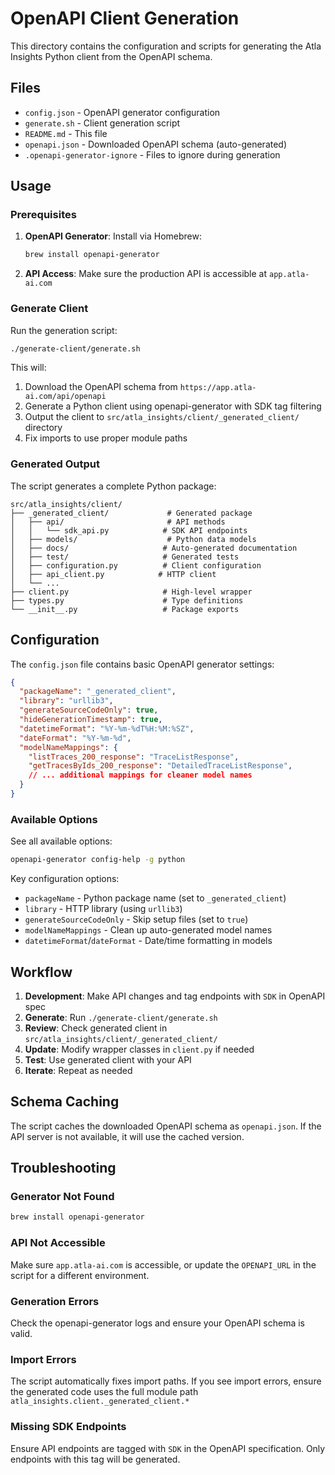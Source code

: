 # OpenAPI Client Generation

This directory contains the configuration and scripts for generating the Atla Insights Python client from the OpenAPI schema.

## Files

- `config.json` - OpenAPI generator configuration
- `generate.sh` - Client generation script  
- `README.md` - This file
- `openapi.json` - Downloaded OpenAPI schema (auto-generated)
- `.openapi-generator-ignore` - Files to ignore during generation

## Usage

### Prerequisites

1. **OpenAPI Generator**: Install via Homebrew:
   ```bash
   brew install openapi-generator
   ```

2. **API Access**: Make sure the production API is accessible at `app.atla-ai.com`

### Generate Client

Run the generation script:

```bash
./generate-client/generate.sh
```

This will:
1. Download the OpenAPI schema from `https://app.atla-ai.com/api/openapi`
2. Generate a Python client using openapi-generator with SDK tag filtering
3. Output the client to `src/atla_insights/client/_generated_client/` directory
4. Fix imports to use proper module paths

### Generated Output

The script generates a complete Python package:

```
src/atla_insights/client/
├── _generated_client/             # Generated package
│   ├── api/                       # API methods
│   │   └── sdk_api.py            # SDK API endpoints
│   ├── models/                    # Python data models
│   ├── docs/                     # Auto-generated documentation
│   ├── test/                     # Generated tests
│   ├── configuration.py          # Client configuration
│   ├── api_client.py            # HTTP client
│   └── ...
├── client.py                     # High-level wrapper
├── types.py                      # Type definitions
└── __init__.py                   # Package exports
```

## Configuration

The `config.json` file contains basic OpenAPI generator settings:

```json
{
  "packageName": "_generated_client",
  "library": "urllib3",
  "generateSourceCodeOnly": true,
  "hideGenerationTimestamp": true,
  "datetimeFormat": "%Y-%m-%dT%H:%M:%SZ",
  "dateFormat": "%Y-%m-%d",
  "modelNameMappings": {
    "listTraces_200_response": "TraceListResponse",
    "getTracesByIds_200_response": "DetailedTraceListResponse",
    // ... additional mappings for cleaner model names
  }
}
```

### Available Options

See all available options:
```bash
openapi-generator config-help -g python
```

Key configuration options:
- `packageName` - Python package name (set to `_generated_client`)
- `library` - HTTP library (using `urllib3`)
- `generateSourceCodeOnly` - Skip setup files (set to `true`)
- `modelNameMappings` - Clean up auto-generated model names
- `datetimeFormat`/`dateFormat` - Date/time formatting in models

## Workflow

1. **Development**: Make API changes and tag endpoints with `SDK` in OpenAPI spec
2. **Generate**: Run `./generate-client/generate.sh`
3. **Review**: Check generated client in `src/atla_insights/client/_generated_client/`
4. **Update**: Modify wrapper classes in `client.py` if needed
5. **Test**: Use generated client with your API
6. **Iterate**: Repeat as needed

## Schema Caching

The script caches the downloaded OpenAPI schema as `openapi.json`. If the API server is not available, it will use the cached version.

## Troubleshooting

### Generator Not Found
```bash
brew install openapi-generator
```

### API Not Accessible
Make sure `app.atla-ai.com` is accessible, or update the `OPENAPI_URL` in the script for a different environment.

### Generation Errors
Check the openapi-generator logs and ensure your OpenAPI schema is valid.

### Import Errors
The script automatically fixes import paths. If you see import errors, ensure the generated code uses the full module path `atla_insights.client._generated_client.*`

### Missing SDK Endpoints
Ensure API endpoints are tagged with `SDK` in the OpenAPI specification. Only endpoints with this tag will be generated.